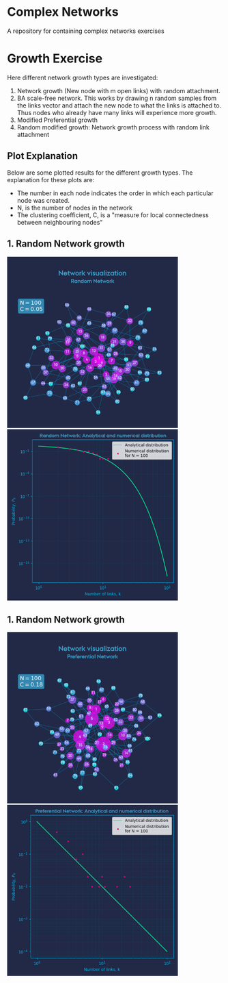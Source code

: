 # Complex Networks
A repository for containing complex networks exercises



# Growth Exercise

Here different network growth types are investigated: 
  1. Network growth (New node with m open links) with random attachment.
  2. BA scale-free network.
      This works by drawing n random samples from the links vector and attach the new node to what the links is attached to.
      Thus nodes who already have many links will experience more growth.
  3. Modified Preferential growth
  4. Random modified growth: Network growth process with random link attachment

## Plot Explanation

Below are some plotted results for the different growth types. The explanation for these plots are:
- The number in each node indicates the order in which each particular node was created.
- N, is the number of nodes in the network
- The clustering coefficient, C, is a "measure for local connectedness between neighbouring
nodes"

## 1. Random Network growth

<p float="center">
  <img src="./docs/1_random_network.png" width="400" />
  <img src="./docs/1_random_network_distribution.png" width="400" /> 
 
</p>


## 1. Random Network growth

<p float="center">
  <img src="./docs/2_preferential_network.png" width="400" />
  <img src="./docs/2_preferential_network_distribution.png" width="400" /> 
 
</p>

